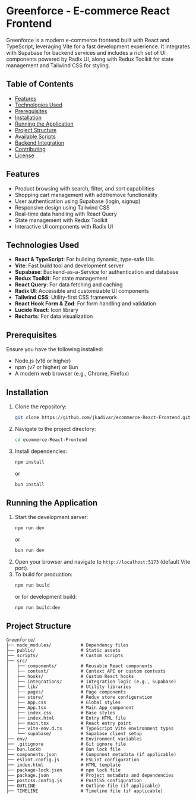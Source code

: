 # Greenforce - E-commerce React Frontend

Greenforce is a modern e-commerce frontend built with React and TypeScript, leveraging Vite for a fast development experience. It integrates with Supabase for backend services and includes a rich set of UI components powered by Radix UI, along with Redux Toolkit for state management and Tailwind CSS for styling.

## Table of Contents
- [Features](#features)
- [Technologies Used](#technologies-used)
- [Prerequisites](#prerequisites)
- [Installation](#installation)
- [Running the Application](#running-the-application)
- [Project Structure](#project-structure)
- [Available Scripts](#available-scripts)
- [Backend Integration](#backend-integration)
- [Contributing](#contributing)
- [License](#license)

## Features
- Product browsing with search, filter, and sort capabilities
- Shopping cart management with add/remove functionality
- User authentication using Supabase (login, signup)
- Responsive design using Tailwind CSS
- Real-time data handling with React Query
- State management with Redux Toolkit
- Interactive UI components with Radix UI

## Technologies Used
- **React & TypeScript**: For building dynamic, type-safe UIs
- **Vite**: Fast build tool and development server
- **Supabase**: Backend-as-a-Service for authentication and database
- **Redux Toolkit**: For state management
- **React Query**: For data fetching and caching
- **Radix UI**: Accessible and customizable UI components
- **Tailwind CSS**: Utility-first CSS framework
- **React Hook Form & Zod**: For form handling and validation
- **Lucide React**: Icon library
- **Recharts**: For data visualization

## Prerequisites
Ensure you have the following installed:
- Node.js (v16 or higher)
- npm (v7 or higher) or Bun
- A modern web browser (e.g., Chrome, Firefox)

## Installation
1. Clone the repository:
   ```bash
   git clone https://github.com/jkadivar/ecommerce-React-Frontend.git
   ```
2. Navigate to the project directory:
   ```bash
   cd ecommerce-React-Frontend
   ```
3. Install dependencies:
   ```bash
   npm install
   ```
   or
   ```bash
   bun install
   ```

## Running the Application
1. Start the development server:
   ```bash
   npm run dev
   ```
   or
   ```bash
   bun run dev
   ```
2. Open your browser and navigate to `http://localhost:5173` (default Vite port).
3. To build for production:
   ```bash
   npm run build
   ```
   or for development build:
   ```bash
   npm run build:dev
   ```

## Project Structure
```
Greenforce/
├── node_modules/           # Dependency files
├── public/                 # Static assets
├── scripts/                # Custom scripts
├── src/
│   ├── components/         # Reusable React components
│   ├── context/            # Context API or custom contexts
│   ├── hooks/              # Custom React hooks
│   ├── integrations/       # Integration logic (e.g., Supabase)
│   ├── lib/                # Utility libraries
│   ├── pages/              # Page components
│   ├── store/              # Redux store configuration
│   ├── App.css             # Global styles
│   ├── App.tsx             # Main App component
│   ├── index.css           # Base styles
│   ├── index.html          # Entry HTML file
│   ├── main.tsx            # React entry point
│   ├── vite-env.d.ts       # TypeScript Vite environment types
│   └── supabase/           # Supabase client setup
├── env/                    # Environment variables
├── .gitignore              # Git ignore file
├── bun.lockb               # Bun lock file
├── components.json         # Component metadata (if applicable)
├── eslint.config.js        # ESLint configuration
├── index.html              # HTML template
├── package-lock.json       # npm lock file
├── package.json            # Project metadata and dependencies
├── postcss.config.js       # PostCSS configuration
├── OUTLINE                 # Outline file (if applicable)
├── TIMELINE                # Timeline file (if applicable)
```


